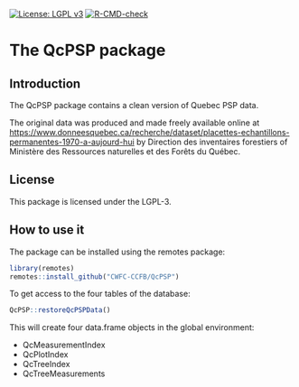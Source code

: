 [![License: LGPL v3](https://img.shields.io/badge/License-LGPL%20v3-blue.svg)](https://www.gnu.org/licenses/lgpl-3.0) [![R-CMD-check](https://github.com/CWFC-CCFB/QcPSP/actions/workflows/R-CMD-check.yaml/badge.svg)](https://github.com/CWFC-CCFB/QcPSP/actions/workflows/R-CMD-check.yaml)

The QcPSP package
=======================

## Introduction

The QcPSP package contains a clean version of Quebec PSP data.

The original data was produced and made freely available online
at https://www.donneesquebec.ca/recherche/dataset/placettes-echantillons-permanentes-1970-a-aujourd-hui by Direction des inventaires forestiers
of Ministère des Ressources naturelles et des Forêts du Québec. 

## License

This package is licensed under the LGPL-3. 

## How to use it

The package can be installed using the remotes package:

~~~R
library(remotes)
remotes::install_github("CWFC-CCFB/QcPSP")
~~~

To get access to the four tables of the database:

~~~R
QcPSP::restoreQcPSPData()
~~~

This will create four data.frame objects in the global environment:

- QcMeasurementIndex
- QcPlotIndex
- QcTreeIndex
- QcTreeMeasurements
